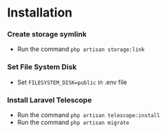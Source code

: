 # Installation

### Create storage symlink
- Run the command `php artisan storage:link`

### Set File System Disk
- Set `FILESYSTEM_DISK=public` in .env file

### Install Laravel Telescope
- Run the command `php artisan telescope:install`
- Run the command `php artisan migrate`
